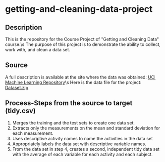 # getting-and-cleaning-data-project

## Description
This is the repository for the Course Project of "Getting and Cleaning Data" course.\s
The purpose of this project is to demonstrate the ability to collect, work with, and clean a data set.

	
## Source
A full description is available at the site where the data was obtained: [UCI Machine Learning Repository](http://archive.ics.uci.edu/ml/datasets/Human+Activity+Recognition+Using+Smartphones)\s
Here is the data file for the project: [Dataset.zip](https://d396qusza40orc.cloudfront.net/getdata%2Fprojectfiles%2FUCI%20HAR%20Dataset.zip)

## Process-Steps from the source to target (tidy.csv)
1. Merges the training and the test sets to create one data set.
2. Extracts only the measurements on the mean and standard deviation for each measurement.
3. Uses descriptive activity names to name the activities in the data set
4. Appropriately labels the data set with descriptive variable names.
5. From the data set in step 4, creates a second, independent tidy data set with the average of each variable for each activity and each subject.